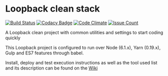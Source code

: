 # Loopback clean stack

[![Build Status](https://travis-ci.org/garusis/looback-clean-stack.svg?branch=master)](https://travis-ci.org/garusis/looback-clean-stack) 
[![Codacy Badge](https://api.codacy.com/project/badge/Grade/9821dd4d218449b98e0601d58ecdc12b)](https://www.codacy.com/app/garusis/looback-clean-stack?utm_source=github.com&utm_medium=referral&utm_content=garusis/looback-clean-stack&utm_campaign=badger)
[![Code Climate](https://codeclimate.com/github/garusis/looback-clean-stack/badges/gpa.svg)](https://codeclimate.com/github/garusis/looback-clean-stack)
[![Issue Count](https://codeclimate.com/github/garusis/looback-clean-stack/badges/issue_count.svg)](https://codeclimate.com/github/garusis/looback-clean-stack)

A Loopback clean project with common utilities and settings to start coding quickly

This Loopback project is configured to run over Node (6.1.x), Yarn (0.19.x), Gulp and ES7 features through babel.

Install, deploy and test execution instructions as well as the tool used list and its description can be found on the [Wiki](https://github.com/garusis/loopback-clean-stack/wiki) 
